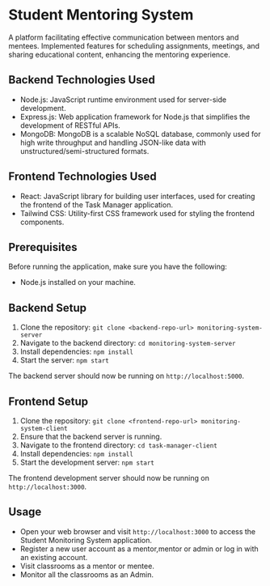 # Student Mentoring System

A platform facilitating effective communication between mentors and mentees. Implemented features for scheduling assignments, meetings, and sharing educational content, enhancing the mentoring experience.


## Backend Technologies Used

- Node.js: JavaScript runtime environment used for server-side development.
- Express.js: Web application framework for Node.js that simplifies the development of RESTful APIs.
- MongoDB: MongoDB is a scalable NoSQL database, commonly used for high write throughput and handling JSON-like data with unstructured/semi-structured formats.


## Frontend Technologies Used

- React: JavaScript library for building user interfaces, used for creating the frontend of the Task Manager application.
- Tailwind CSS: Utility-first CSS framework used for styling the frontend components.

## Prerequisites

Before running the application, make sure you have the following:

- Node.js installed on your machine.

## Backend Setup

1. Clone the repository: `git clone <backend-repo-url> monitoring-system-server`
2. Navigate to the backend directory: `cd monitoring-system-server`
3. Install dependencies: `npm install`
4. Start the server: `npm start`

The backend server should now be running on `http://localhost:5000`.

## Frontend Setup

1. Clone the repository: `git clone <frontend-repo-url> monitoring-system-client`
2. Ensure that the backend server is running.
3. Navigate to the frontend directory: `cd task-manager-client`
4. Install dependencies: `npm install`
5. Start the development server: `npm start`

The frontend development server should now be running on `http://localhost:3000`.

## Usage

- Open your web browser and visit `http://localhost:3000` to access the Student Monitoring System application.
- Register a new user account as a mentor,mentor or admin or log in with an existing account.
- Visit classrooms as a mentor or mentee.
- Monitor all the classrooms as an Admin.




